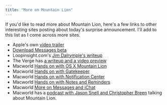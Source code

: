 ```yaml
---
title: "More on Mountain Lion"
---
```

<p>If you'd like to read more about Mountain Lion, here's a few links to other interesting sites posting about today's surprise announcement. I'll add to this list as I come across more sites.</p>
<ul>
<li>Apple's own <a href="http://www.apple.com/macosx/mountain-lion/features.html#video-mountainlion">video trailer</a></li>
<li><a href="http://www.apple.com/macosx/mountain-lion/messages-beta">Download Messages beta</a></li>
<li>Loopinsight.com's <a href="http://www.loopinsight.com/2012/02/16/first-look-os-x-mountain-lion/">Jim Dalrymple's writeup</a></li>
<li>The Verge has <a href="http://www.theverge.com/2012/2/16/2801047/mac-os-x-10-8-mountain-lion-preview-photos-video">a writeup and a video preview</a></li>
<li>Macworld <a href="http://www.macworld.com/article/165407/2012/02/hands_on_with_apples_new_os_x_mountain_lion.html">Hands on with OS X Mountain Lion</a></li>
<li>Macworld <a href="http://www.macworld.com/article/165408/2012/02/mountain_lion_hands_on_with_gatekeeper.html">Hands on with Gatekeeper</a></li>
<li>Macworld <a href="http://www.macworld.com/article/165411/2012/02/mountain_lion_hands_on_with_notification_center.html">Hands on with Notification Center</a></li>
<li>Macworld <a href="http://www.macworld.com/article/165410/2012/02/mountain_lion_hands_on_with_notes_and_reminders.html">Hands on with Notes and Reminders</a></li>
<li>Macworld <a href="http://www.macworld.com/article/165409/2012/02/mountain_lion_messages_replaces_ichat_gets_public_beta.html">More on Messages and iChat</a></li>
<li>Macworld has a <a href="http://www.macworld.com/article/165404/2012/02/os_x_mountain_lion_is_on_the_way.html">podcast with Jason Snell and Christopher Breen</a> talking about Mountain Lion.</li>
</ul>
